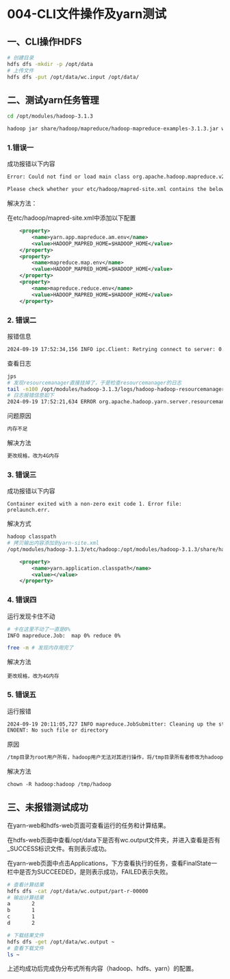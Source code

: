 # 004-CLI文件操作及yarn测试

## 一、CLI操作HDFS

```sh
# 创建目录
hdfs dfs -mkdir -p /opt/data
# 上传文件
hdfs dfs -put /opt/data/wc.input /opt/data/
```



## 二、测试yarn任务管理

```sh
cd /opt/modules/hadoop-3.1.3

hadoop jar share/hadoop/mapreduce/hadoop-mapreduce-examples-3.1.3.jar wordcount /opt/data/wc.input /opt/data/wc.output

```

### 1.错误一

成功报错以下内容

```tex
Error: Could not find or load main class org.apache.hadoop.mapreduce.v2.app.MRAppMaster

Please check whether your etc/hadoop/mapred-site.xml contains the below configuration:
```

解决方法：

在etc/hadoop/mapred-site.xml中添加以下配置

```xml
    <property>
        <name>yarn.app.mapreduce.am.env</name>
        <value>HADOOP_MAPRED_HOME=$HADOOP_HOME</value>
    </property>
    <property>
        <name>mapreduce.map.env</name>
        <value>HADOOP_MAPRED_HOME=$HADOOP_HOME</value>
    </property>
    <property>
        <name>mapreduce.reduce.env</name>
        <value>HADOOP_MAPRED_HOME=$HADOOP_HOME</value>
    </property>
```

### 2. 错误二

报错信息

```tex
2024-09-19 17:52:34,156 INFO ipc.Client: Retrying connect to server: 0.0.0.0/0.0.0.0:8032. Already tried 0 time(s); retry policy is RetryUpToMaximumCountWithFixedSleep(maxRetries=10, sleepTime=1000 MILLISECONDS)
```

查看日志

```sh
jps
# 发现resourcemanager直接挂掉了，于是检查resourcemanager的日志
tail -n100 /opt/modules/hadoop-3.1.3/logs/hadoop-hadoop-resourcemanager-hadoop03.log
# 日志报错信息如下
2024-09-19 17:52:21,634 ERROR org.apache.hadoop.yarn.server.resourcemanager.rmapp.RMAppImpl: App: application_1726739460497_0001 can't handle this event at current state
```

问题原因

```tex
内存不足
```

解决方法

```tex
更改规格，改为4G内存
```

### 3. 错误三

成功报错以下内容

```
Container exited with a non-zero exit code 1. Error file: prelaunch.err.
```

解决方式

```sh
hadoop classpath
# 拷贝输出内容添加到yarn-site.xml
/opt/modules/hadoop-3.1.3/etc/hadoop:/opt/modules/hadoop-3.1.3/share/hadoop/common/lib/*:/opt/modules/hadoop-3.1.3/share/hadoop/common/*:/opt/modules/hadoop-3.1.3/share/hadoop/hdfs:/opt/modules/hadoop-3.1.3/share/hadoop/hdfs/lib/*:/opt/modules/hadoop-3.1.3/share/hadoop/hdfs/*:/opt/modules/hadoop-3.1.3/share/hadoop/mapreduce/lib/*:/opt/modules/hadoop-3.1.3/share/hadoop/mapreduce/*:/opt/modules/hadoop-3.1.3/share/hadoop/yarn:/opt/modules/hadoop-3.1.3/share/hadoop/yarn/lib/*:/opt/modules/hadoop-3.1.3/share/hadoop/yarn/*
```

```xml
    <property>
        <name>yarn.application.classpath</name>
        <value></value>
    </property>
```

### 4. 错误四

运行发现卡住不动

```sh
# 卡在这里不动了一直是0%
INFO mapreduce.Job:  map 0% reduce 0%

free -m # 发现内存用完了
```

解决方法

```
更改规格，改为4G内存
```

### 5. 错误五

运行报错

```sh
2024-09-19 20:11:05,727 INFO mapreduce.JobSubmitter: Cleaning up the staging area file:/tmp/hadoop/mapred/staging/hadoop824734288/.staging/job_local824734288_0001
ENOENT: No such file or directory
```

原因

```tex
/tmp目录为root用户所有，hadoop用户无法对其进行操作，将/tmp目录所有者修改为hadoop
```

解决方法

```tex
chown -R hadoop:hadoop /tmp/hadoop
```



## 三、未报错测试成功

在yarn-web和hdfs-web页面可查看运行的任务和计算结果。

在hdfs-web页面中查看/opt/data下是否有wc.output文件夹，并进入查看是否有_SUCCESS标识文件。有则表示成功。

在yarn-web页面中点击Applications，下方查看执行的任务，查看FinalState一栏中是否为SUCCEEDED，是则表示成功，FAILED表示失败。

```sh
# 查看计算结果
hdfs dfs -cat /opt/data/wc.output/part-r-00000
# 输出计算结果
a       2
b       1
c       1
d       2

# 下载结果文件
hdfs dfs -get /opt/data/wc.output ~
# 查看下载文件
ls ~
```

上述均成功后完成伪分布式所有内容（hadoop、hdfs、yarn）的配置。
